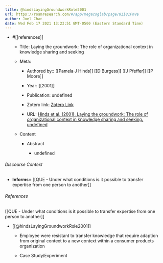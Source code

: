 ```yaml
---
title: @hindsLayingGroundworkRole2001
url: https://roamresearch.com/#/app/megacoglab/page/8Ii81PmVe
author: Joel Chan
date: Wed Feb 17 2021 13:23:51 GMT-0500 (Eastern Standard Time)
---
```


- #[[references]]

    - Title: Laying the groundwork: The role of organizational context in knowledge sharing and seeking

    - Meta:

        - Authored by:: [[Pamela J Hinds]] [[D Burgess]] [[J Pfeffer]] [[P Moore]]

        - Year: [[2001]]

        - Publication: undefined

        - Zotero link: [Zotero Link](zotero://select/items/7_TF7PBE28)

        - URL: [Hinds et al. (2001). Laying the groundwork: The role of organizational context in knowledge sharing and seeking. undefined](undefined)

    - Content

        - Abstract

            - undefined

###### Discourse Context

- **Informs::** [[QUE - Under what conditions is it possible to transfer expertise from one person to another]]

###### References

[[QUE - Under what conditions is it possible to transfer expertise from one person to another]]

- [[@hindsLayingGroundworkRole2001]]

    - Employee were resistant to transfer knowledge that require adaption from original context to a new context within a consumer products organization

    - Case Study/Experiment
